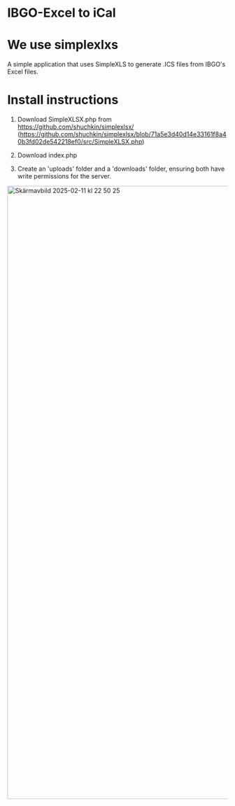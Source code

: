 # IBGO-Excel to iCal

# We use simplexlxs

A simple application that uses SimpleXLS to generate .ICS files from IBGO's Excel files.

# Install instructions
1. Download SimpleXLSX.php from https://github.com/shuchkin/simplexlsx/ 
(https://github.com/shuchkin/simplexlsx/blob/71a5e3d40d14e33161f8a40b3fd02de542218ef0/src/SimpleXLSX.php)

2. Download index.php

3. Create an 'uploads' folder and a 'downloads' folder, ensuring both have write permissions for the server.


<img width="1402" alt="Skärmavbild 2025-02-11 kl  22 50 25" src="https://github.com/user-attachments/assets/fda8b15e-87de-4bfb-bc1b-9022adf59065" />
